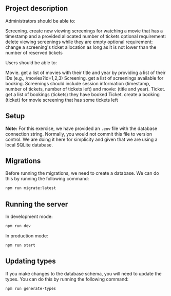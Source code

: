 ## Project description

Administrators should be able to:

Screening. create new viewing screenings for watching a movie that has a timestamp and a provided allocated number of tickets
optional requirement: delete viewing screenings while they are empty
optional requirement: change a screening's ticket allocation as long as it is not lower than the number of reserved tickets

Users should be able to:

Movie. get a list of movies with their title and year by providing a list of their IDs (e.g., /movies?id=1,2,3)
Screening. get a list of screenings available for booking. Screenings should include session information (timestamp, number of tickets, number of tickets left) and movie: (title and year).
Ticket. get a list of bookings (tickets) they have booked
Ticket. create a booking (ticket) for movie screening that has some tickets left


## Setup

**Note:** For this exercise, we have provided an `.env` file with the database connection string. Normally, you would not commit this file to version control. We are doing it here for simplicity and given that we are using a local SQLite database.

## Migrations

Before running the migrations, we need to create a database. We can do this by running the following command:

```bash
npm run migrate:latest
```

## Running the server

In development mode:

```bash
npm run dev
```

In production mode:

```bash
npm run start
```

## Updating types

If you make changes to the database schema, you will need to update the types. You can do this by running the following command:

```bash
npm run generate-types
```
